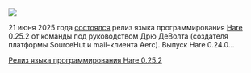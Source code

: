 <!--2025-06-22 10:38:06-->
<div class="yb">
  <div class="rss habr"><img src="https://habrastorage.org/getpro/habr/upload_files/687/46a/5e9/68746a5e9135d1380243982382797bf2.png" /><p>21 июня 2025 года <a href="https://harelang.org/blog/2024-07-13-hare-0.24.2-release/" rel="noopener noreferrer nofollow">состоялся</a> релиз языка программирования <a href="https://harelang.org" rel="noopener noreferrer nofollow">Hare</a> 0.25.2 от команды под руководством Дрю ДеВолта (создателя платформы SourceHut и mail-клиента Aerc). Выпуск Hare 0.24.0... <p class="titl"><a href="https://habr.com/ru/news/920704/?utm_source=habrahabr&utm_medium=rss&utm_campaign=920704">Релиз языка программирования Hare 0.25.2</a></p></div>
</div>
